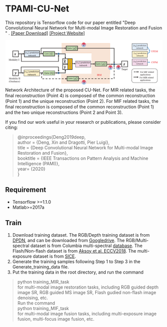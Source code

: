 # TPAMI-CU-Net
This repository is Tensorflow code for our paper entitled "Deep Convolutional Neural Network for Multi-modal Image Restoration and Fusion
" . [[Paper Download]](https://drive.google.com/file/d/1Nt4VOWNb8LxEt2TXd9OI0nNsFQSeCFeT/view?usp=sharing) [[Project Website]](https://github.com/cindydeng1991/TPAMI-CU-Net/new/master?readme=1)

![](images/framework.PNG)
Network Architecture of the proposed CU-Net. For MIR related tasks, the ﬁnal reconstruction (Point 4) is composed of the common reconstruction (Point 1) and the unique reconstruction (Point 2). For MIF related tasks, the ﬁnal reconstruction is composed of the common reconstruction (Point 1) and the two unique reconstructions (Point 2 and Point 3). 

If you find our work useful in your research or publications, please consider citing:

>@inproceedings{Deng2019deep,  
>    author = {Deng, Xin and Dragotti, Pier Luigi},  
>    title = {Deep Convolutional Neural Network for Multi-modal Image Restoration and Fusion},  
>    booktitle = {IEEE Transactions on Pattern Analysis and Machine Intelligence (PAMI)},  
>    year= {2020}  
>}

## Requirement
- Tensorflow >=1.1.0 
- Matlab>=2017a

## Train
1. Download training dataset.  The RGB/Depth training dataset is from [DPDN](https://github.com/griegler/primal-dual-networks), and can be downloaded from [Googledrive](https://drive.google.com/file/d/14fEIIg7tTxAxz61QsFQqz1ADVDkJG4xW/view?usp=sharing).
The RGB/Multi-spectral dataset is from Columbia multi-spectral [database](https://www.cs.columbia.edu/CAVE/databases/multispectral/).
The Flash/Non-flash dataset is from [Aksoy et al. ECCV2018](http://yaksoy.github.io/flashambient/). The multi-exposure dataset is from [SICE](https://github.com/csjcai/SICE).
2. Generate the training samples following Step 1 to Step 3 in the Generate_training_data file.
3. Put the training data in the root directory, and run the command  
> python training_MIR_task  
for multi-modal image restoration tasks, including RGB guided depth image SR, RGB guided MS image SR, Flash gudied non-flash image denoising, etc.     
Run the command    
> python training_MIF_task  
for multi-modal image fusion tasks, including multi-exposure image fusion, multi-focus image fusion, etc.

